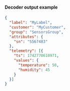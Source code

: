 #### Decoder output example

```json
{
  "label": "MyLabel",
  "customer": "MyCustomer",
  "group": "SensorsGroup",
  "attributes": {
    "sn": "S567483"
  },
  "telemetry": [{
    "ts": 1742770610971,
    "values": {
      "temperature": 50,
      "humidity": 45
    }
  }]
}
```

<br>
<br>

